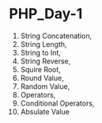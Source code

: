 # PHP_Day-1
1. String Concatenation, 
2. String Length, 
3. String to Int, 
4. String Reverse, 
5. Squire Root, 
6. Round Value, 
7. Random Value, 
8. Operators, 
9. Conditional Operators, 
10. Absulate Value
